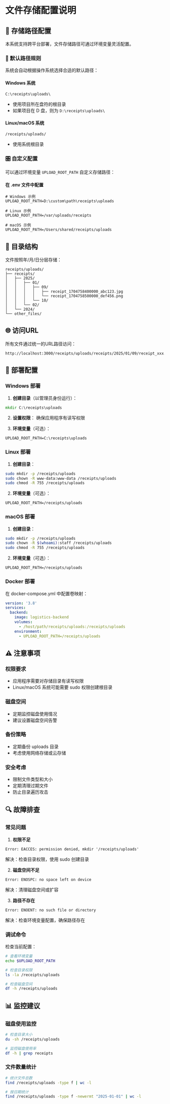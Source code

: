 # 文件存储配置说明

## 📁 存储路径配置

本系统支持跨平台部署，文件存储路径可通过环境变量灵活配置。

### 🔧 默认路径规则

系统会自动根据操作系统选择合适的默认路径：

#### Windows 系统
```
C:\receipts\uploads\
```
- 使用项目所在盘符的根目录
- 如果项目在 D 盘，则为 `D:\receipts\uploads\`

#### Linux/macOS 系统
```
/receipts/uploads/
```
- 使用系统根目录

### 🎛️ 自定义配置

可以通过环境变量 `UPLOAD_ROOT_PATH` 自定义存储路径：

#### 在 .env 文件中配置
```env
# Windows 示例
UPLOAD_ROOT_PATH=D:\custom\path\receipts\uploads

# Linux 示例
UPLOAD_ROOT_PATH=/var/uploads/receipts

# macOS 示例
UPLOAD_ROOT_PATH=/Users/shared/receipts/uploads
```

## 📂 目录结构

文件按照年/月/日分层存储：

```
receipts/uploads/
├── receipts/
│   ├── 2025/
│   │   ├── 01/
│   │   │   ├── 09/
│   │   │   │   ├── receipt_1704758400000_abc123.jpg
│   │   │   │   └── receipt_1704758500000_def456.png
│   │   │   └── 10/
│   │   └── 02/
│   └── 2024/
└── other_files/
```

## 🌐 访问URL

所有文件通过统一的URL路径访问：
```
http://localhost:3000/receipts/uploads/receipts/2025/01/09/receipt_xxx.jpg
```

## 🚀 部署配置

### Windows 部署

1. **创建目录**（以管理员身份运行）：
```cmd
mkdir C:\receipts\uploads
```

2. **设置权限**：
确保应用程序有读写权限

3. **环境变量**（可选）：
```env
UPLOAD_ROOT_PATH=C:\receipts\uploads
```

### Linux 部署

1. **创建目录**：
```bash
sudo mkdir -p /receipts/uploads
sudo chown -R www-data:www-data /receipts/uploads
sudo chmod -R 755 /receipts/uploads
```

2. **环境变量**（可选）：
```env
UPLOAD_ROOT_PATH=/receipts/uploads
```

### macOS 部署

1. **创建目录**：
```bash
sudo mkdir -p /receipts/uploads
sudo chown -R $(whoami):staff /receipts/uploads
sudo chmod -R 755 /receipts/uploads
```

2. **环境变量**（可选）：
```env
UPLOAD_ROOT_PATH=/receipts/uploads
```

### Docker 部署

在 docker-compose.yml 中配置卷映射：

```yaml
version: '3.8'
services:
  backend:
    image: logistics-backend
    volumes:
      - /host/path/receipts/uploads:/receipts/uploads
    environment:
      - UPLOAD_ROOT_PATH=/receipts/uploads
```

## ⚠️ 注意事项

### 权限要求
- 应用程序需要对存储目录有读写权限
- Linux/macOS 系统可能需要 sudo 权限创建根目录

### 磁盘空间
- 定期监控磁盘使用情况
- 建议设置磁盘空间告警

### 备份策略
- 定期备份 uploads 目录
- 考虑使用网络存储或云存储

### 安全考虑
- 限制文件类型和大小
- 定期清理过期文件
- 防止目录遍历攻击

## 🔍 故障排查

### 常见问题

1. **权限不足**
```
Error: EACCES: permission denied, mkdir '/receipts/uploads'
```
解决：检查目录权限，使用 sudo 创建目录

2. **磁盘空间不足**
```
Error: ENOSPC: no space left on device
```
解决：清理磁盘空间或扩容

3. **路径不存在**
```
Error: ENOENT: no such file or directory
```
解决：检查环境变量配置，确保路径存在

### 调试命令

检查当前配置：
```bash
# 查看环境变量
echo $UPLOAD_ROOT_PATH

# 检查目录权限
ls -la /receipts/uploads

# 检查磁盘空间
df -h /receipts/uploads
```

## 📊 监控建议

### 磁盘使用监控
```bash
# 检查目录大小
du -sh /receipts/uploads

# 监控磁盘使用率
df -h | grep receipts
```

### 文件数量统计
```bash
# 统计文件总数
find /receipts/uploads -type f | wc -l

# 按日期统计
find /receipts/uploads -type f -newermt "2025-01-01" | wc -l
```
